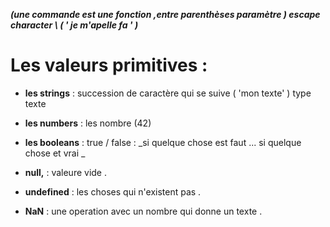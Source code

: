 <strong><em> (une commande est une fonction ,entre parenthèses paramètre )
            escape character    \    (   ' je m\'apelle fa ' ) </strong></em>
            
# Les valeurs primitives :

+ **les strings** : succession de caractère qui se suive  ( 'mon texte' ) type texte 

+ **les numbers** : les nombre  (42)

+ **les booleans** : true / false : _si quelque chose est faut ... si quelque chose et vrai _

+ **null,** : valeure vide .

+ **undefined** : les choses qui n'existent pas .

+ **NaN** : une operation avec un nombre qui donne un texte .